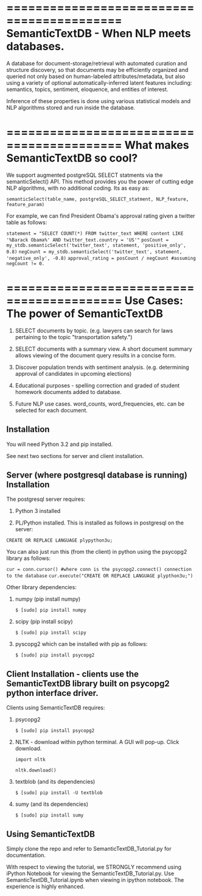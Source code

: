 ==========================================
SemanticTextDB - When NLP meets databases.
==========================================

A database for document-storage/retrieval with automated curation
and structure discovery, so that documents may be efficiently organized 
and queried not only based on human-labeled attributes/metadata, but also using 
a variety of optional automatically-inferred latent features including: 
semantics, topics, sentiment, eloquence, and entities of interest. 

Inference of these properties is done using various statistical models and 
NLP algorithms stored and run inside the database.

==========================================
What makes SemanticTextDB so cool?
==========================================

We support augmented postgreSQL SELECT statments via the semanticSelect() API. This method provides you the power of cutting edge NLP
algorithms, with no additional coding. Its as easy as:

`semanticSelect(table_name, postgreSQL_SELECT_statment, NLP_feature, feature_param)`

For example, we can find President Obama's approval rating given a twitter table as follows:

`statement = "SELECT COUNT(*) FROM twitter_text WHERE content LIKE '%Barack Obama%' AND twitter_text.country = 'US'"`
`posCount = my_stdb.semanticSelect('twitter_text', statement, 'positive_only', 0.8)`
`negCount = my_stdb.semanticSelect('twitter_text', statement, 'negative_only', -0.8)`
`approval_rating = posCount / negCount #assuming negCount != 0.`

==========================================
Use Cases: The power of SemanticTextDB
==========================================

1. SELECT documents by topic. (e.g. lawyers can search for laws pertaining to the topic "transportation safety.")

2. SELECT documents with a summary view. A short document summary allows viewing of the document query results in a concise form.

3. Discover population trends with sentiment analysis. (e.g. determining approval of candidates in upcoming elections)

4. Educational purposes - spelling correction and graded of student homework documents added to database.

5. Future NLP use cases. word_counts, word_frequencies, etc. can be selected for each document.

Installation
------------

You will need Python 3.2 and pip installed.

See next two sections for server and client installation.

Server (where postgresql database is running) Installation
-----------------------------------------------------------------
The postgresql server requires:

1. Python 3 installed

2. PL/Python installed. This is installed as follows in postgresql on the server:

`CREATE OR REPLACE LANGUAGE plypython3u;`

You can also just run this (from the client) in python using the psycopg2 library as follows:

`cur = conn.cursor() #where conn is the psycopg2.connect() connection to the database`
`cur.execute("CREATE OR REPLACE LANGUAGE plypthon3u;")`

Other library dependencies:

1. numpy (pip install numpy)

    `$ [sudo] pip install numpy`

2. scipy (pip install scipy)

    `$ [sudo] pip install scipy`

3. pyscopg2 which can be installed with pip as follows:

    `$ [sudo] pip install psycopg2`


Client Installation - clients use the SemanticTextDB library built on psycopg2 python interface driver.
---------------------------------------------------------------

Clients using SemanticTextDB requires:

1. psycopg2

    `$ [sudo] pip install psycopg2`

2. NLTK - download within python terminal. A GUI will pop-up. Click download.

    `import nltk`

    `nltk.download()`

3. textblob (and its dependencies)

    `$ [sudo] pip install -U textblob`

4. sumy (and its dependencies)

    `$ [sudo] pip install sumy`


Using SemanticTextDB
--------------------

Simply clone the repo and refer to SemanticTextDB_Tutorial.py for documentation.

With respect to viewing the tutorial, we STRONGLY recommend using iPython Notebook for viewing the SemanticTextDB_Tutorial.py.
Use SemanticTextDB_Tutorial.ipynb when viewing in ipython notebook. The experience is highly enhanced.